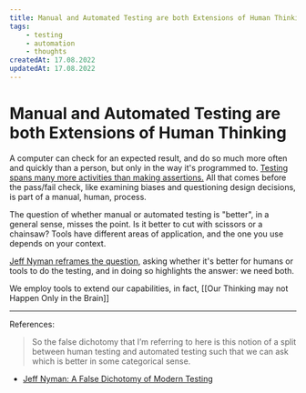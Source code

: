 ```yaml
---
title: Manual and Automated Testing are both Extensions of Human Thinking
tags: 
    - testing
    - automation
    - thoughts
createdAt: 17.08.2022
updatedAt: 17.08.2022
---
```

# Manual and Automated Testing are both Extensions of Human Thinking

A computer can check for an expected result, and do so much more often and quickly than a person, but only in the way it's programmed to. [Testing spans many more activities than making assertions.]() All that comes before the pass/fail check, like examining biases and questioning design decisions, is part of a manual, human, process. 

The question of whether manual or automated testing is "better", in a general sense, misses the point. Is it better to cut with scissors or a chainsaw? Tools have different areas of application, and the one you use depends on your context. 

[Jeff Nyman reframes the question](http://testerstories.com/2018/11/a-false-dichotomy-of-modern-testing/), asking whether it's better for humans or tools to do the testing, and in doing so highlights the answer: we need both. 

We employ tools to extend our capabilities, in fact, [[Our Thinking may not Happen Only in the Brain]]

--- 
References: 
> So the false dichotomy that I’m referring to here is this notion of a split between human testing and automated testing such that we can ask which is better in some categorical sense. 
- [Jeff Nyman: A False Dichotomy of Modern Testing](http://testerstories.com/2018/11/a-false-dichotomy-of-modern-testing/)